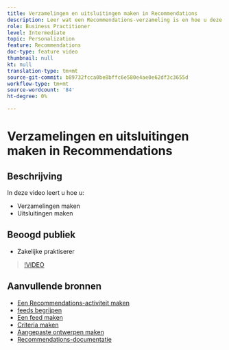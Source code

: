 ```yaml
---
title: Verzamelingen en uitsluitingen maken in Recommendations
description: Leer wat een Recommendations-verzameling is en hoe u deze gebruikt. Leer wat een Recommendations-uitsluiting is en hoe u deze kunt gebruiken.
role: Business Practitioner
level: Intermediate
topic: Personalization
feature: Recommendations
doc-type: feature video
thumbnail: null
kt: null
translation-type: tm+mt
source-git-commit: b89732fcca0be8bffc6e580e4ae0e62df3c3655d
workflow-type: tm+mt
source-wordcount: '84'
ht-degree: 0%

---
```



# Verzamelingen en uitsluitingen maken in Recommendations

## Beschrijving

In deze video leert u hoe u:

* Verzamelingen maken
* Uitsluitingen maken

## Beoogd publiek

* Zakelijke praktiserer

>[!VIDEO](https://video.tv.adobe.com/v/27689?quality=12)

## Aanvullende bronnen

* [Een Recommendations-activiteit maken](create-a-recommendations-activity.md)
* [feeds begrijpen](understanding-feeds.md)
* [Een feed maken](create-a-feed.md)
* [Criteria maken](create-criteria.md)
* [Aangepaste ontwerpen maken](create-custom-designs.md)
* [Recommendations-documentatie](https://docs.adobe.com/content/help/en/target/using/recommendations/recommendations.html)